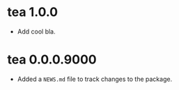 <!-- NEWS.md is maintained by https://cynkra.github.io/fledge/, do not edit -->

# tea 1.0.0

- Add cool bla.


# tea 0.0.0.9000

- Added a `NEWS.md` file to track changes to the package.

